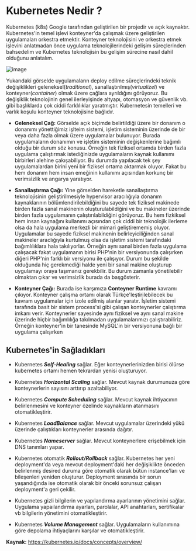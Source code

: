 
# Kubernetes Nedir ?

Kubernetes (k8s) Google tarafından geliştirilen bir projedir ve açık kaynaktır. Kubernetes'in temel işlevi konteyner'da çalışmak üzere geliştirilen uygulamaları orkestra etmektir. Konteyner teknolojisini ve orkestra etmek işlevini anlatmadan önce uygulama teknolojilerindeki gelişim süreçlerinden bahsedelim ve Kubernetes teknolojisin bu gelişim sürecine nasıl dahil olduğunu anlatalım.

![image](https://user-images.githubusercontent.com/116150600/201118995-c5b4283f-97ef-4284-99f1-47bc9709b7ab.png)

Yukarıdaki görselde uygulamaların deploy edilme süreçlerindeki teknik değişiklikleri geleneksel(*traditional*), sanallaştırılmış(*virtualizel*) ve konteyner(*container*) olmak üzere çağlara ayrıldığını görüyoruz. Bu değişiklik teknolojinin genel ilerleyişinde altyapı, otomasyon ve güvenlik vb. gibi başlıklarda çok ciddi farklılıklar yaratmıştır. Kubernetesin temelleri ve varlık koşulu konteyner teknolojisine bağlıdır. 

- **Geleneksel Çağ:** Görselde açık biçimde belirtildiği üzere bir donanım o donanımı yönettiğimiz işlteim sistemi, işletim sisteminin üzerinde de bir veya daha fazla olmak üzere uygulamalar bulunuyor. Burada uygulamaların donanımın ve işletim sisteminin değişkenlerine bağımlı olduğu bir durum söz konusu. Örneğin tek fiziksel ortamda birden fazla uygulama çalıştırmak istediğinizde uygulamaların kaynak kullanımı birbirleri alehine çakışabiliyor. Bu durumda yapılacak tek şey uygulamalardan birini yeni bir fiziksel ortama aktarmak oluyor. Fakat bu hem donanım hem insan emeğinin kullanımı açısından korkunç bir verimsizlik ve angarya yaratıyor.

- **Sanallaştırma Çağı:** Yine görselden hareketle sanallaştırma teknolojisinin geliştirilmesiyle hypervisor aracılığıyla donanım kaynaklarının bölümlendirilebildiğini bu sayede tek fiziksel makinede birden fazla sanal makinenin oluşturulabildiğini ve bu makineler üzerinde birden fazla uygulamanın çalıştırılabildiğini görüyoruz. Bu hem fizkiksel hem insan kaynağını kullanımı açısından çok ciddi bir teknolojik ilerleme olsa da hala uygulama merkezli bir mimari geliştirememiş oluyor. Uygulamalar bu sayede fiziksel makinenin belirleyiciliğinden sanal makineler araclığıyla kurtulmuş olsa da işletim sistemi tarafındaki bağımlılıklara hala takılıyorlar. Örneğin aynı sanal birden fazla uygulama çalışacak fakat uygulamanın birisi PHP'nin bir versiyonunda çalışırken diğeri PHP'nin farklı bir versiyonu ile çalışıyor. Durum bu şekilde olduğunda hiç gerekmediği halde yeni bir sanal makine oluşturup uygulamayı oraya taşımanız gerekbilir. Bu durum zamanla yönetilebilir olmaktan çıkar ve verimsizlik burada da başgösterir.

- **Konteyner Çağı:** Burada ise karşımıza **Conteyner Runtime** kavramı çıkıyor. Konteyner çalışma ortamı olarak Türkçe'leştirilebilecek bu kavram uygulamalar için izole edilmiş alanlar yaratır. İşletim sistemi tarafında basit bir sistem process'si gibi çalışan konteynerler çalıştırma imkanı verir. Konteynerler sayesinde aynı fiziksel ve aynı sanal makine üzerinde hiçbir bağımlılığa takılmadan uygulamalarımızı çalıştırabiliriz. Örneğin konteyner'in bir tanesinde MySQL'in bir versiyonuna bağlı bir uygulama çalışırken

## Kubernetes'in Sağladıkları

- Kubernetes ***Self-Healing*** sağlar. Eğer konteynerlerinizden birisi ölürse kubernetes ortamı hemen tekrardan yenisi oluşturuyor.

- Kubernetes ***Horizontal Scaling*** sağlar. Mevcut kaynak durumunuza göre konteynerlerin sayısını arttırıp azaltabiliyor.

- Kubernetes ***Compute Scheduling*** sağlar. Mevcut kaynak ihtiyacının belirlenmesini ve konteyner özelinde kaynakların atanmasını otomatikleştirir.

- Kubernetes ***LoadBalance*** sağlar. Mevcut uygulamalar üzerindeki yükü üzerinde çalıştıkları konteynerler arasında dağıtır.

- Kubernetes ***Nameserver*** sağlar. Mevcut konteynerlere erişebilmek için DNS tanımları yapar.

- Kubernetes otomatik ***Rollout/Rollback*** sağlar. Kubernetes her yeni deployment'da veya mevcut deployment'daki her değişiklikte önceden belirlenmiş desired duruma göre otomatik olarak bütün instance'ları ve bileşenleri yeniden oluşturur. Deployment sırasında bir sorun yaşandığında ise otomatik olarak bir önceki sorunsuz çalışan deployment'a geri çekilir.

- Kubernetes gizli bilgilerin ve yapılandırma ayarlarının yönetimini sağlar. Uygulama yapaılandırma ayarları, parolalar, API anahtarları, sertifikalar vb bilgilerin yönetimini otomatikleştirir.

- Kubernetes ***Volume Management*** sağlar. Uygulamaların kullanımına göre depolama ihtiyaçlarını karşılar ve otomatikleştirir.

**Kaynak:** https://kubernetes.io/docs/concepts/overview/
